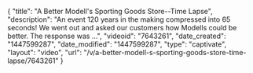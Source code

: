 {
    "title": "A Better Modell's Sporting Goods Store--Time Lapse",
    "description": "An event 120 years in the making compressed into 65 seconds! We went out and asked our customers how Modells could be better. The response was ...",
    "videoid": "7643261",
    "date_created": "1447599287",
    "date_modified": "1447599287",
    "type": "captivate",
    "layout": "video",
    "url": "\/v\/a-better-modell-s-sporting-goods-store-time-lapse\/7643261"
}